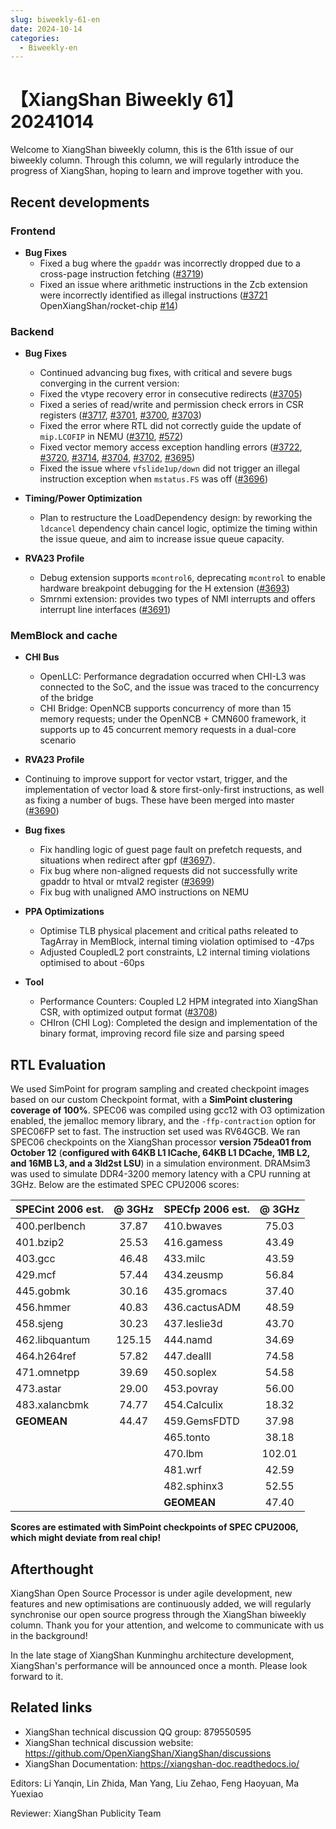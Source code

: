 ```yaml
---
slug: biweekly-61-en
date: 2024-10-14
categories:
  - Biweekly-en
---
```


# 【XiangShan Biweekly 61】20241014

Welcome to XiangShan biweekly column, this is the 61th issue of our biweekly column. Through this column, we will regularly introduce the progress of XiangShan, hoping to learn and improve together with you.

<!-- more -->
## Recent developments

### Frontend

- **Bug Fixes**
    - Fixed a bug where the `gpaddr` was incorrectly dropped due to a cross-page instruction fetching ([#3719](https://github.com/OpenXiangShan/XiangShan/pull/3719))
    - Fixed an issue where arithmetic instructions in the Zcb extension were incorrectly identified as illegal instructions ([#3721](https://github.com/OpenXiangShan/XiangShan/pull/3721) OpenXiangShan/rocket-chip [#14](https://github.com/OpenXiangShan/rocket-chip/pull/14))

### Backend

- **Bug Fixes**
    - Continued advancing bug fixes, with critical and severe bugs converging in the current version:
    - Fixed the vtype recovery error in consecutive redirects ([#3705](https://github.com/OpenXiangShan/XiangShan/pull/3705))
    - Fixed a series of read/write and permission check errors in CSR registers ([#3717](https://github.com/OpenXiangShan/XiangShan/pull/3717), [#3701](https://github.com/OpenXiangShan/XiangShan/pull/3701), [#3700](https://github.com/OpenXiangShan/XiangShan/pull/3700), [#3703](https://github.com/OpenXiangShan/XiangShan/pull/3703))
    - Fixed the error where RTL did not correctly guide the update of `mip.LCOFIP` in NEMU ([#3710](https://github.com/OpenXiangShan/XiangShan/pull/3710), [#572](https://github.com/OpenXiangShan/XiangShan/pull/572))
    - Fixed vector memory access exception handling errors ([#3722](https://github.com/OpenXiangShan/XiangShan/pull/3722), [#3720](https://github.com/OpenXiangShan/XiangShan/pull/3720), [#3714](https://github.com/OpenXiangShan/XiangShan/pull/3714), [#3704](https://github.com/OpenXiangShan/XiangShan/pull/3704), [#3702](https://github.com/OpenXiangShan/XiangShan/pull/3702), [#3695](https://github.com/OpenXiangShan/XiangShan/pull/3695))
    - Fixed the issue where `vfslide1up/down` did not trigger an illegal instruction exception when `mstatus.FS` was off ([#3696](https://github.com/OpenXiangShan/XiangShan/pull/3696))

- **Timing/Power Optimization**
    - Plan to restructure the LoadDependency design: by reworking the `ldcancel` dependency chain cancel logic, optimize the timing within the issue queue, and aim to increase issue queue capacity.

- **RVA23 Profile**
    - Debug extension supports `mcontrol6`, deprecating `mcontrol` to enable hardware breakpoint debugging for the H extension ([#3693](https://github.com/OpenXiangShan/XiangShan/pull/3693))
    - Smrnmi extension: provides two types of NMI interrupts and offers interrupt line interfaces ([#3691](https://github.com/OpenXiangShan/XiangShan/pull/3691))

### MemBlock and cache


- **CHI Bus**
  - OpenLLC: Performance degradation occurred when CHI-L3 was connected to the SoC, and the issue was traced to the concurrency of the bridge
  - CHI Bridge: OpenNCB supports concurrency of more than 15 memory requests; under the OpenNCB + CMN600 framework, it supports up to 45 concurrent memory requests in a dual-core scenario

- **RVA23 Profile**
 - Continuing to improve support for vector vstart, trigger, and the implementation of vector load & store first-only-first instructions, as well as fixing a number of bugs. These have been merged into master ([#3690](https://github.com/OpenXiangShan/XiangShan/pull/3690))

- **Bug fixes**
  - Fix handling logic of guest page fault on prefetch requests, and situations when redirect after gpf ([#3697](https://github.com/OpenXiangShan/XiangShan/pull/3697)).
  - Fix bug where non-aligned requests did not successfully write gpaddr to htval or mtval2 register ([#3699](https://github.com/OpenXiangShan/XiangShan/pull/3699))
  - Fix bug with unaligned AMO instructions on NEMU

- **PPA Optimizations**
  - Optimise TLB physical placement and critical paths releated to TagArray in MemBlock, internal timing violation optimised to -47ps
  - Adjusted CoupledL2 port constraints, L2 internal timing violations optimised to about -60ps

- **Tool**
  - Performance Counters: Coupled L2 HPM integrated into XiangShan CSR, with optimized output format ([#3708](https://github.com/OpenXiangShan/XiangShan/pull/3708))
  - CHIron (CHI Log): Completed the design and implementation of the binary format, improving record file size and parsing speed

## RTL Evaluation

We used SimPoint for program sampling and created checkpoint images based on our custom Checkpoint format, with a **SimPoint clustering coverage of 100%**. SPEC06 was compiled using gcc12 with O3 optimization enabled, the jemalloc memory library, and the `-ffp-contraction` option for SPEC06FP set to fast. The instruction set used was RV64GCB. We ran SPEC06 checkpoints on the XiangShan processor **version 75dea01 from October 12** (**configured with 64KB L1 ICache, 64KB L1 DCache, 1MB L2, and 16MB L3, and a 3ld2st LSU**) in a simulation environment. DRAMsim3 was used to simulate DDR4-3200 memory latency with a CPU running at 3GHz. Below are the estimated SPEC CPU2006 scores:

| SPECint 2006 est. | @ 3GHz | SPECfp 2006 est.  | @ 3GHz |
| :---------------- | :----: | :---------------- | :----: |
| 400.perlbench     | 37.87  | 410.bwaves        | 75.03  |
| 401.bzip2         | 25.53  | 416.gamess        | 43.49  |
| 403.gcc           | 46.48  | 433.milc          | 43.59  |
| 429.mcf           | 57.44  | 434.zeusmp        | 56.84  |
| 445.gobmk         | 30.16  | 435.gromacs       | 37.40  |
| 456.hmmer         | 40.83  | 436.cactusADM     | 48.59  |
| 458.sjeng         | 30.23  | 437.leslie3d      | 43.70  |
| 462.libquantum    | 125.15 | 444.namd          | 34.69  |
| 464.h264ref       | 57.82  | 447.dealII        | 74.58  |
| 471.omnetpp       | 39.69  | 450.soplex        | 54.58  |
| 473.astar         | 29.00  | 453.povray        | 56.00  |
| 483.xalancbmk     | 74.77  | 454.Calculix      | 18.32  |
| **GEOMEAN**       | 44.47  | 459.GemsFDTD      | 37.98  |
|                   |        | 465.tonto         | 38.18  |
|                   |        | 470.lbm           | 102.01 |
|                   |        | 481.wrf           | 42.59  |
|                   |        | 482.sphinx3       | 52.55  |
|                   |        | **GEOMEAN**       | 47.40  |

**Scores are estimated with SimPoint checkpoints of SPEC CPU2006, which might deviate from real chip!**

## Afterthought

XiangShan Open Source Processor is under agile development, new features and new optimisations are continuously added, we will regularly synchronise our open source progress through the XiangShan biweekly column. Thank you for your attention, and welcome to communicate with us in the background!

In the late stage of XiangShan Kunminghu architecture development, XiangShan's performance will be announced once a month. Please look forward to it.

## Related links

* XiangShan technical discussion QQ group: 879550595
* XiangShan technical discussion website: https://github.com/OpenXiangShan/XiangShan/discussions
* XiangShan Documentation: https://xiangshan-doc.readthedocs.io/

Editors: Li Yanqin, Lin Zhida, Man Yang, Liu Zehao, Feng Haoyuan, Ma Yuexiao

Reviewer: XiangShan Publicity Team
